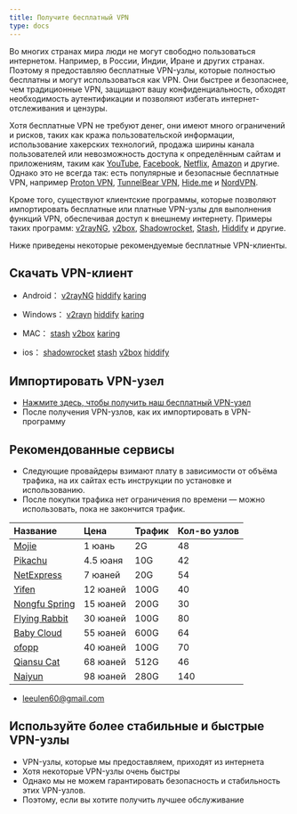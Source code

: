```yaml
---
title: Получите бесплатный VPN
type: docs
---
```


Во многих странах мира люди не могут свободно пользоваться интернетом. Например, в России, Индии, Иране и других странах. Поэтому я предоставляю бесплатные VPN-узлы, которые полностью бесплатны и могут использоваться как VPN. Они быстрее и безопаснее, чем традиционные VPN, защищают вашу конфиденциальность, обходят необходимость аутентификации и позволяют избегать интернет-отслеживания и цензуры.

Хотя бесплатные VPN не требуют денег, они имеют много ограничений и рисков, таких как кража пользовательской информации, использование хакерских технологий, продажа ширины канала пользователей или невозможность доступа к определённым сайтам и приложениям, таким как [YouTube](https://www.youtube.com/), [Facebook](https://www.facebook.com/), [Netflix](https://www.netflix.com/), [Amazon](https://www.amazon.com/) и другие. Однако это не всегда так: есть популярные и безопасные бесплатные VPN, например [Proton VPN](https://protonvpn.com/), [TunnelBear VPN](https://www.tunnelbear.com/), [Hide.me](https://hide.me/) и [NordVPN](https://nordvpn.com/).

Кроме того, существуют клиентские программы, которые позволяют импортировать бесплатные или платные VPN-узлы для выполнения функций VPN, обеспечивая доступ к внешнему интернету. Примеры таких программ: [v2rayNG](https://github.com/2dust/v2rayNG), [v2box](https://apps.apple.com/us/app/v2box-v2ray-client/id6446814690), [Shadowrocket](https://apps.apple.com/us/app/shadowrocket/id932747118), [Stash](https://apps.apple.com/us/app/stash-rule-based-proxy/id1596063349), [Hiddify](https://github.com/hiddify/hiddify-next) и другие.

Ниже приведены некоторые рекомендуемые бесплатные VPN-клиенты.


## Скачать VPN-клиент

- Android：   [v2rayNG](https://getfreevpn.info/ru/docs/%D0%A3%D1%87%D0%B5%D0%B1%D0%BD%D0%B8%D0%BA/%D0%A1%D0%BA%D0%B0%D1%87%D0%B0%D0%B9%D1%82%D0%B5-%D0%B8-%D0%B8%D1%81%D0%BF%D0%BE%D0%BB%D1%8C%D0%B7%D1%83%D0%B9%D1%82%D0%B5-v2rayNG/)         [hiddify](https://getfreevpn.info/ru/docs/%D0%A3%D1%87%D0%B5%D0%B1%D0%BD%D0%B8%D0%BA/%D0%A1%D0%BA%D0%B0%D1%87%D0%B0%D0%B9%D1%82%D0%B5-%D0%B8-%D0%B8%D1%81%D0%BF%D0%BE%D0%BB%D1%8C%D0%B7%D1%83%D0%B9%D1%82%D0%B5-Hiddify/)    [karing](https://getfreevpn.info/ru/docs/%D0%A3%D1%87%D0%B5%D0%B1%D0%BD%D0%B8%D0%BA/%D0%A1%D0%BA%D0%B0%D1%87%D0%B0%D0%B9%D1%82%D0%B5-%D0%B8-%D0%B8%D1%81%D0%BF%D0%BE%D0%BB%D1%8C%D0%B7%D1%83%D0%B9%D1%82%D0%B5-Karing/)

- Windows：  [v2rayn](https://getfreevpn.info/ru/docs/%D0%A3%D1%87%D0%B5%D0%B1%D0%BD%D0%B8%D0%BA/%D0%A1%D0%BA%D0%B0%D1%87%D0%B0%D0%B9%D1%82%D0%B5-%D0%B8-%D0%B8%D1%81%D0%BF%D0%BE%D0%BB%D1%8C%D0%B7%D1%83%D0%B9%D1%82%D0%B5-v2rayN/)        [hiddify](https://getfreevpn.info/ru/docs/%D0%A3%D1%87%D0%B5%D0%B1%D0%BD%D0%B8%D0%BA/%D0%A1%D0%BA%D0%B0%D1%87%D0%B0%D0%B9%D1%82%D0%B5-%D0%B8-%D0%B8%D1%81%D0%BF%D0%BE%D0%BB%D1%8C%D0%B7%D1%83%D0%B9%D1%82%D0%B5-Hiddify/)     [karing](https://getfreevpn.info/ru/docs/%D0%A3%D1%87%D0%B5%D0%B1%D0%BD%D0%B8%D0%BA/%D0%A1%D0%BA%D0%B0%D1%87%D0%B0%D0%B9%D1%82%D0%B5-%D0%B8-%D0%B8%D1%81%D0%BF%D0%BE%D0%BB%D1%8C%D0%B7%D1%83%D0%B9%D1%82%D0%B5-Karing/)

- MAC：        [stash](https://getfreevpn.info/ru/docs/%D0%A3%D1%87%D0%B5%D0%B1%D0%BD%D0%B8%D0%BA/%D0%A1%D0%BA%D0%B0%D1%87%D0%B0%D0%B9%D1%82%D0%B5-%D0%B8-%D0%B8%D1%81%D0%BF%D0%BE%D0%BB%D1%8C%D0%B7%D1%83%D0%B9%D1%82%D0%B5-Stash/)           [v2box](https://getfreevpn.info/ru/docs/%D0%A3%D1%87%D0%B5%D0%B1%D0%BD%D0%B8%D0%BA/%D0%A1%D0%BA%D0%B0%D1%87%D0%B0%D0%B9%D1%82%D0%B5-%D0%B8-%D0%B8%D1%81%D0%BF%D0%BE%D0%BB%D1%8C%D0%B7%D1%83%D0%B9%D1%82%D0%B5-v2box/)        [karing](https://getfreevpn.info/ru/docs/%D0%A3%D1%87%D0%B5%D0%B1%D0%BD%D0%B8%D0%BA/%D0%A1%D0%BA%D0%B0%D1%87%D0%B0%D0%B9%D1%82%D0%B5-%D0%B8-%D0%B8%D1%81%D0%BF%D0%BE%D0%BB%D1%8C%D0%B7%D1%83%D0%B9%D1%82%D0%B5-Karing/)

- ios：    [shadowrocket](https://getfreevpn.info/ru/docs/%D0%A3%D1%87%D0%B5%D0%B1%D0%BD%D0%B8%D0%BA/%D0%A1%D0%BA%D0%B0%D1%87%D0%B0%D0%B9%D1%82%D0%B5-%D0%B8-%D0%B8%D1%81%D0%BF%D0%BE%D0%BB%D1%8C%D0%B7%D1%83%D0%B9%D1%82%D0%B5-Shadowrocket/)     [stash](https://getfreevpn.info/ru/docs/%D0%A3%D1%87%D0%B5%D0%B1%D0%BD%D0%B8%D0%BA/%D0%A1%D0%BA%D0%B0%D1%87%D0%B0%D0%B9%D1%82%D0%B5-%D0%B8-%D0%B8%D1%81%D0%BF%D0%BE%D0%BB%D1%8C%D0%B7%D1%83%D0%B9%D1%82%D0%B5-Stash/)        [v2box](https://getfreevpn.info/ru/docs/%D0%A3%D1%87%D0%B5%D0%B1%D0%BD%D0%B8%D0%BA/%D0%A1%D0%BA%D0%B0%D1%87%D0%B0%D0%B9%D1%82%D0%B5-%D0%B8-%D0%B8%D1%81%D0%BF%D0%BE%D0%BB%D1%8C%D0%B7%D1%83%D0%B9%D1%82%D0%B5-v2box/)   [hiddify](https://getfreevpn.info/ru/docs/%D0%A3%D1%87%D0%B5%D0%B1%D0%BD%D0%B8%D0%BA/%D0%A1%D0%BA%D0%B0%D1%87%D0%B0%D0%B9%D1%82%D0%B5-%D0%B8-%D0%B8%D1%81%D0%BF%D0%BE%D0%BB%D1%8C%D0%B7%D1%83%D0%B9%D1%82%D0%B5-Hiddify/)

## Импортировать VPN-узел

- [Нажмите здесь, чтобы получить наш бесплатный VPN-узел](https://getfreevpn.info/ru/docs/%D0%A3%D1%87%D0%B5%D0%B1%D0%BD%D0%B8%D0%BA/%D0%9F%D0%BE%D0%BB%D1%83%D1%87%D0%B8%D1%82%D0%B5-%D0%B1%D0%B5%D1%81%D0%BF%D0%BB%D0%B0%D1%82%D0%BD%D1%8B%D0%B9-VPN-%D1%83%D0%B7%D0%B5%D0%BB/)
- После получения VPN-узлов, как их импортировать в VPN-программу


## Рекомендованные сервисы

* Следующие провайдеры взимают плату в зависимости от объёма трафика, на их сайтах есть инструкции по установке и использованию.
* После покупки трафика нет ограничения по времени — можно использовать, пока не закончится трафик.

| Название                                                                      | Цена     | Трафик | Кол-во узлов |
| :---------------------------------------------------------------------------- | :------- | :----- | :----------- |
| [Mojie](https://mojie.kim/register?aff=BpCuERz0)                              | 1 юань   | 2G     | 48           |
| [Pikachu](https://pkhub.net/#/register?code=A6O9EIj0)                         | 4.5 юаня | 10G    | 42           |
| [NetExpress](https://wjkc66.vip?c=REZUOC)                                     | 7 юаней  | 20G    | 54           |
| [Yifen](https://xn--4gqx1hgtfdmt.com/#/register?code=Aqr3awfK)                | 12 юаней | 100G   | 40           |
| [Nongfu Spring](https://www.nfsq.us/#/register?code=i1fXTMYk)                 | 15 юаней | 200G   | 30           |
| [Flying Rabbit](https://www.xn--9kq10e0y7h.site/index.html?register=TtwX5VXt) | 30 юаней | 100G   | 80           |
| [Baby Cloud](https://web1.bby011.com/#/register?code=8xTTMr2f)                | 55 юаней | 600G   | 64           |
| [ofopp](https://kk.ofopp.net/#/register?code=A2UmuXR8)                        | 40 юаней | 100G   | 70           |
| [Qiansu Cat](https://tmsreta.top/#/register?code=mmgD0jY7)                    | 68 юаней | 512G   | 46           |
| [Naiyun](https://www.v2ny.me?path=register&code=05XjPGu5)                     | 98 юаней | 280G   | 140          |

* [leeulen60@gmail.com](mailto:leeulen60@gmail.com)


## Используйте более стабильные и быстрые VPN-узлы
- VPN-узлы, которые мы предоставляем, приходят из интернета
- Хотя некоторые VPN-узлы очень быстры
- Однако мы не можем гарантировать безопасность и стабильность этих VPN-узлов.
- Поэтому, если вы хотите получить лучшее обслуживание




